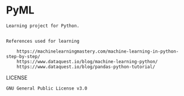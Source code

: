 # PyML

	Learning project for Python.


	References used for learning

		https://machinelearningmastery.com/machine-learning-in-python-step-by-step/
		https://www.dataquest.io/blog/machine-learning-python/
		https://www.dataquest.io/blog/pandas-python-tutorial/
		
LICENSE

	GNU General Public License v3.0
